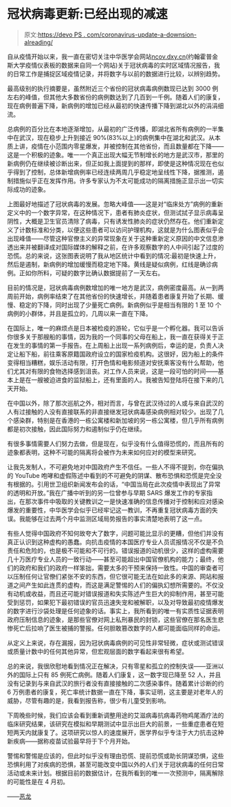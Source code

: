 # 冠状病毒更新:已经出现的减速

> 原文:[https://devo PS . com/coronavirus-update-a-downsion-alreading/](https://devops.com/coronavirus-update-a-slowdown-already-occurring/)

自从疫情开始以来，我一直在密切关注中华医学会网站[ncov.dxy.cn](https://ncov.dxy.cn)(约翰霍普金斯大学疫情仪表板的数据来自同一个网站)关于冠状病毒的实时区域情况报告，我的日常工作是捕捉区域疫情记录，并将数字与以前的数据进行比较，以辨别趋势。

最高级别的执行摘要是，虽然附近三个省份的冠状病毒病例数现已达到 3000 例左右的峰值，但其他大多数省份的病例数达到了几百到一千例。随着人们的康复，现在病例普遍下降，新病例的增加已经从最初的快速传播下降到湖北以外的涓涓细流。

总病例的百分比在本地逐渐增加，从最初的广泛传播，即湖北省所有病例的一半集中在武汉，现在稳步上升到接近 90%(83%以上)的病例集中在湖北和武汉。从本质上讲，疫情在小范围内零星爆发，并被控制在其他省份，而且数量都在下降——这是一个积极的迹象。唯一一个真正出现大幅无节制增长的地方是武汉市，那里的新病例仍在继续被诊断出来，但正如我上面提到的那样，即使是这种情况现在也似乎得到了控制，总体新增病例率已经连续两周几乎稳定地呈线性下降，据推测，遏制措施似乎正在发挥作用。许多专家认为不太可能成功的隔离措施正显示出一切实际成功的迹象。

上图最好地描述了冠状病毒的发展。忽略大峰值——这是对“临床处方”病例的重新定义中的一个数字异常，在这种情况下，患者有肺炎症状，但测试拭子显示病毒呈阴性，大概是卫生官员清除了病毒，只有诱发性肺炎的症状仍然存在。他们重新定义了计数标准和分类，以便这些患者可以访问护理机构，这就是为什么图表似乎会出现峰值——尽管这种官僚主义的异常现象在关于这种重新定义原因的中文信息渗透出来并被翻译成对国际媒体的解释之前，在许多观察数字的人中间引起了过度的恐慌。总的来说，这张图表说明了我从地区统计中看到的情况:最初是快速上升，然后是遏制，新病例的增加缓慢而稳定地下降。黄线是疑似病例，红线是确诊病例。正如你所料，可疑的数字比确认数据提前了一天左右。

目前的情况是，冠状病毒病例数增加的唯一地方是武汉，病例密度最高。从一到两周前开始，病例率结束了在其他省份的快速增长，并随着患者康复开始了长期、缓慢、稳定的下降，同时出现了少量死亡病例。新病例似乎是相当有限的 1 至 10 个病例的小群体，并且是孤立的，几周以来一直在下降。

在国际上，唯一的麻烦点是日本被检疫的游轮，它似乎是一个孵化器。我可以告诉你很多关于那艘船的事情，因为我的一个同事的父母在船上，我一直在获得关于正在发生的事情的第一手报告。在上周船上出现一系列病例后，幸运的是，负责人决定让船下船，前往乘客原籍国政府设立的国家检疫机构。这很好，因为船上的条件变得相当糟糕，娱乐活动有限，打开色情和电影频道对安抚乘客没有什么帮助，他们尤其对有限的食物选择感到沮丧。对工作人员来说，这是一段可怕的时间——基本上是在一艘被迫进食的监狱船上，还有里面的人。我被告知登陆将在接下来的几天开始。

在中国以外，除了那次巡航之外，相对而言，与曾在武汉待过的人或与来自武汉的人有过接触的人没有直接联系的非直接继发冠状病毒感染病例相对较少。出现了几个感染群，特别是在香港的一栋公寓楼和新加坡的另一栋公寓楼，但几乎所有病例都是初次接触，因此国际努力和遏制似乎仍在继续。

有很多事情需要人们努力去做，但是现在，似乎没有什么值得恐慌的，而且所有的迹象都表明，这种不可能的隔离将会被作为未来如何应对的模型来研究。

让我先发制人，不可避免地对中国政府产生不信任。一些人不得不提到，你在偏执的 YouTube 咆哮和虚假陈述中看到的不可避免的阴谋、散布恐惧和恐慌是完全没有根据的。引用世卫组织新闻发布会的话，“中国当局在此次疫情中表现出了异常的透明和开放。”我在广播中听到的另一位曾参与早期 SARS 爆发工作的专家指出，在那次事件中吸取的关键教训之一是快速准确的信息传播对于控制和应对感染爆发的重要性，中华医学会似乎已经牢记这一教训，不再重复冠状病毒方面的失误。我能够在过去两个月中监测区域局势报告的事实清楚地表明了这一点。

有些人觉得中国政府不知何故夸大了数字，问题可能比显示的更糟，但他们并没有真正认识到这种虚构的愚蠢。向抗击疫情的本国医疗专业人员谎报情况不仅是不负责任和危险的，也是极不可能和不可行的。错误报道的动机很少，这样的虚构需要几十万医疗专业人员的一致行动——甚至可能超出中国官僚机构的能力；最终，他们的政府和我们的政府一样笨拙，需要太多的干预来保持一致性。中国的审查者可以压制任何让官僚们紧张不安的东西，但它很可能无法在如此多的来源、网站和报道之间产生如此连贯的虚构，而这是满足警惕的人们的偏执幻想所需要的。不仅没有动机或收益，而且还可能对错误报道和失实陈述产生巨大的抑制作用，甚至可能受到惩罚，如果犯下最初错误的官员迅速失宠和被解职，以及对导致最初疫情爆发的数字进行沙袋处理是任何迹象的话。事实上，我所看到的唯一有实质性证据表明政府压制信息的迹象，是那些官僚对网上私刑暴民的封锁，这些官僚在那名医生悲惨死亡后拉响了医生被捕的警报。任何胆敢篡改数字的人都可能面临同样的命运。

从定义上来说，存在漏报，因为冠状病毒病例的可见性非常轻微，症状或测试错误或质量计数中的任何其他异常，但宏观层面的数字看起来很有希望。

总的来说，我很欣慰地看到情况正在解决，只有零星和孤立的控制失误——亚洲以外的国际上只有 85 例死亡病例。随着人们康复，这一数字现已降至 52 人，并且没有记录到与来自武汉的旅行者没有直接接触的二次感染事件。随着累计诊断的约 6 万例患者的康复，死亡率统计数据一直在下降，事实证明，这主要是对老年人的威胁，尽管有趣的是，我看到报告称，很少有儿童受到影响。

下周晚些时候，我们应该会看到重新调整用途的艾滋病毒抗病毒药物鸡尾酒疗法的临床研究结果，该研究在模拟和早期测试中显示出巨大的前景，一些重症患者在短短两天内就康复了。这项研究以惊人的速度展开，医学界似乎专注于大力抗击这种新疾病——据称疫苗试验最早将于下个月开始。

警惕和警惕是应该的，但此时似乎没有理由恐慌、提前恐慌或助长阴谋恐惧，这些恐惧利用了对疾病的恐惧，甚至可能改变中国以外的人们关于冠状病毒的任何日常活动或未来计划。根据目前的数据估计，在我所看到的唯一一次预测中，隔离解除的可能性是在 4 月初。

——[恶龙](https://devops.com/author/dragos-ruiu/)